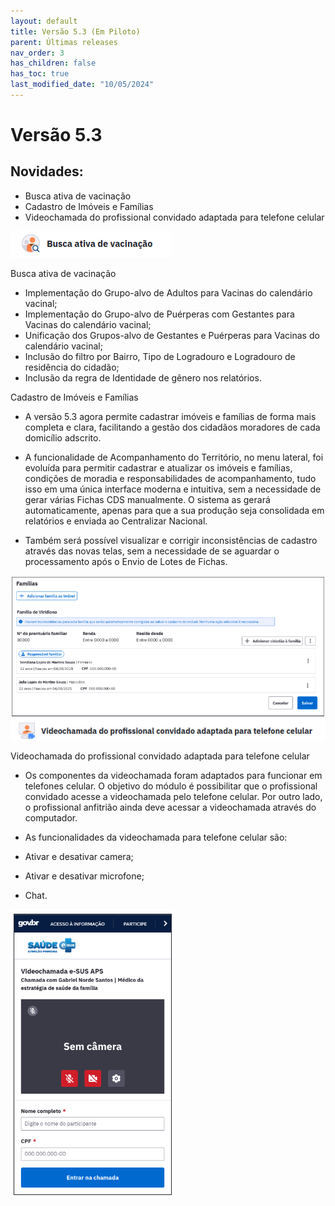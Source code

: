```yaml
---
layout: default
title: Versão 5.3 (Em Piloto)
parent: Últimas releases
nav_order: 3
has_children: false
has_toc: true
last_modified_date: "10/05/2024"
---
```


# Versão 5.3
## Novidades:

* Busca ativa de vacinação
* Cadastro de Imóveis e Famílias
* Videochamada do profissional convidado adaptada para telefone celular

![](../Apoio%20a%20Implantação/media/busca_ativa.png)

Busca ativa de vacinação

* Implementação do Grupo-alvo de Adultos para Vacinas do calendário vacinal;
* Implementação do Grupo-alvo de Puérperas com Gestantes para Vacinas do calendário vacinal;
* Unificação dos Grupos-alvo de Gestantes e Puérperas para Vacinas do calendário vacinal;
* Inclusão do filtro por Bairro, Tipo de Logradouro e Logradouro de residência do cidadão;
* Inclusão da regra de Identidade de gênero nos relatórios.

Cadastro de Imóveis e Famílias

* A versão 5.3 agora permite cadastrar imóveis e famílias de forma mais completa e clara, facilitando a gestão dos cidadãos moradores de cada domicílio adscrito.

* A funcionalidade de Acompanhamento do Território, no menu lateral, foi evoluída para permitir cadastrar e atualizar os imóveis e famílias, condições de moradia e responsabilidades de acompanhamento, tudo isso em uma única interface moderna e intuitiva, sem a necessidade de gerar várias Fichas CDS manualmente. O sistema as gerará automaticamente, apenas para que a sua produção seja consolidada em relatórios e enviada ao Centralizar Nacional.

* Também será possível visualizar e corrigir inconsistências de cadastro através das novas telas, sem a necessidade de se aguardar o processamento após o Envio de Lotes de Fichas.

![](../Apoio%20a%20Implantação/media/cadastro_imovel.png)
![](../Apoio%20a%20Implantação/media/video_chamada.png)

Videochamada do profissional convidado adaptada para telefone celular

* Os componentes da videochamada foram adaptados para funcionar em telefones celular. O objetivo do módulo é possibilitar que o profissional convidado acesse a videochamada pelo telefone celular. Por outro lado, o profissional anfitrião ainda deve acessar a videochamada através do computador.

* As funcionalidades da videochamada para telefone celular são:

* Ativar e desativar camera;
* Ativar e desativar microfone;
* Chat.

![](../Apoio%20a%20Implantação/media/video_chamadaa.png)

